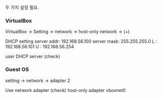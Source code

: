 두 가지 설정 필요. 

### VirtualBox

VirtualBox -> Setting -> network -> host-only network -> (+)

DHCP setting
server addr: 192.168.56.100
server mask: 255.255.255.0
L : 192.168.56.101
U : 192.168.56.254

user DHCP server (check)


### Guest OS

setting -> network -> adapter 2

Use network adapter (check)
host-only adapter
vboxnet0
